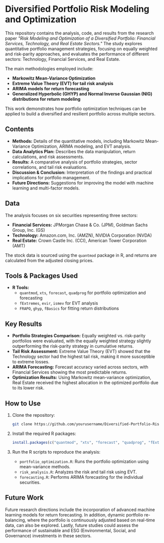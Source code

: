 # Diversified Portfolio Risk Modeling and Optimization

This repository contains the analysis, code, and results from the research paper *"Risk Modeling and Optimization of a Diversified Portfolio: Financial Services, Technology, and Real Estate Sectors."* 
The study explores quantitative portfolio management strategies, focusing on equally weighted and risk-parity approaches, and evaluates the performance of different sectors: Technology, Financial Services, and Real Estate.

The main methodologies employed include:

- **Markowitz Mean-Variance Optimization**
- **Extreme Value Theory (EVT) for tail risk analysis**
- **ARIMA models for return forecasting**
- **Generalized Hyperbolic (GHYP) and Normal Inverse Gaussian (NIG) distributions for return modeling**

This work demonstrates how portfolio optimization techniques can be applied to build a diversified and resilient portfolio across multiple sectors.

## Contents

- **Methods:** Details of the quantitative models, including Markowitz Mean-Variance Optimization, ARIMA modeling, and EVT analysis.
- **Data Analytics Plan:** Describes the data manipulation, return calculations, and risk assessments.
- **Results:** A comparative analysis of portfolio strategies, sector correlations, and tail risk evaluations.
- **Discussion & Conclusion:** Interpretation of the findings and practical implications for portfolio management.
- **Future Directions:** Suggestions for improving the model with machine learning and multi-factor models.

## Data

The analysis focuses on six securities representing three sectors:

- **Financial Services:** JPMorgan Chase & Co. (JPM), Goldman Sachs Group, Inc. (GS)
- **Technology:** Amazon.com, Inc. (AMZN), NVIDIA Corporation (NVDA)
- **Real Estate:** Crown Castle Inc. (CCI), American Tower Corporation (AMT)

The stock data is sourced using the `quantmod` package in R, and returns are calculated from the adjusted closing prices.

## Tools & Packages Used

- **R Tools:** 
  - `quantmod`, `xts`, `forecast`, `quadprog` for portfolio optimization and forecasting
  - `fExtremes`, `evir`, `ismev` for EVT analysis
  - `FRAPO`, `ghyp`, `fBasics` for fitting return distributions

## Key Results

- **Portfolio Strategies Comparison:** Equally weighted vs. risk-parity portfolios were evaluated, with the equally weighted strategy slightly outperforming the risk-parity strategy in cumulative returns.
- **Tail Risk Assessment:** Extreme Value Theory (EVT) showed that the Technology sector had the highest tail risk, making it more susceptible to extreme losses.
- **ARIMA Forecasting:** Forecast accuracy varied across sectors, with Financial Services showing the most predictable returns.
- **Optimization Results:** Using Markowitz mean-variance optimization, Real Estate received the highest allocation in the optimized portfolio due to its lower risk.

## How to Use

1. Clone the repository:
    ```bash
    git clone https://github.com/yourusername/Diversified-Portfolio-Risk-Modeling.git
    ```

2. Install the required R packages:
    ```R
    install.packages(c("quantmod", "xts", "forecast", "quadprog", "fExtremes", "evir", "ismev", "FRAPO", "ghyp", "fBasics"))
    ```

3. Run the R scripts to reproduce the analysis:
    - `portfolio_optimization.R`: Runs the portfolio optimization using mean-variance methods.
    - `risk_analysis.R`: Analyzes the risk and tail risk using EVT.
    - `forecasting.R`: Performs ARIMA forecasting for the individual securities.

## Future Work

Future research directions include the incorporation of advanced machine learning models for return forecasting.
In addition, dynamic portfolio re-balancing, where the portfolio is continuously adjusted based on real-time data, can also be explored.
Lastly, future studies could assess the performance of sustainable and ESG (Environmental, Social, and Governance) investments in these sectors.
